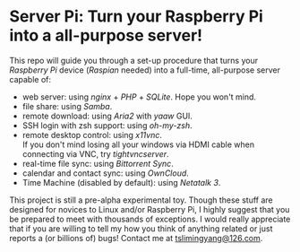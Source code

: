 Server Pi: Turn your Raspberry Pi into a all-purpose server!
=================

This repo will guide you through a set-up procedure that turns your _Raspberry Pi_ device (_Raspian_ needed) into a full-time, all-purpose server capable of:

* web server: using _nginx_ + _PHP_ + _SQLite_. Hope you won't mind.
* file share: using _Samba_.
* remote download: using _Aria2_ with _yaaw_ GUI.
* SSH login with zsh support: using _oh-my-zsh_.
* remote desktop control: using _x11vnc_.   
   If you don't mind losing all your windows via HDMI cable when connecting via VNC, try _tightvncserver_.
* real-time file sync: using _Bittorrent Sync_.
* calendar and contact sync: using _OwnCloud_.
* Time Machine (disabled by default): using _Netatalk 3_.

This project is still a pre-alpha experimental toy. Though these stuff are designed for novices to Linux and/or Raspberry Pi, I highly suggest that you be prepared to meet with thousands of exceptions. I would really appreciate that if you are willing to tell my how you think of anything related or just reports a (or billions of) bugs! Contact me at <tslimingyang@126.com>.